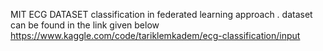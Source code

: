 MIT ECG DATASET classification in federated learning approach .
dataset can be found in the link given below 
https://www.kaggle.com/code/tariklemkadem/ecg-classification/input
